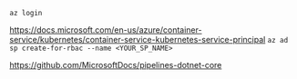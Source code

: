 `az login`


https://docs.microsoft.com/en-us/azure/container-service/kubernetes/container-service-kubernetes-service-principal
`az ad sp create-for-rbac --name <YOUR_SP_NAME>`


https://github.com/MicrosoftDocs/pipelines-dotnet-core